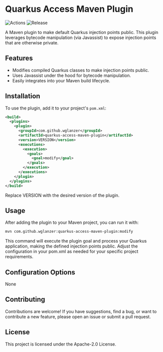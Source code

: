 # Quarkus Access Maven Plugin

![Actions](https://img.shields.io/github/actions/workflow/status/wglanzer/quarkus-access-maven-plugin/maven.yml?logo=github&cacheSeconds=0)
![Release](https://img.shields.io/github/v/release/wglanzer/quarkus-access-maven-plugin?logo=github&cacheSeconds=0)

A Maven plugin to make default Quarkus injection points public. This plugin leverages bytecode manipulation (via Javassist) to expose injection points that are otherwise private.

## Features

- Modifies compiled Quarkus classes to make injection points public.
- Uses Javassist under the hood for bytecode manipulation.
- Easily integrates into your Maven build lifecycle.

## Installation

To use the plugin, add it to your project's `pom.xml`:

```xml
<build>
  <plugins>
    <plugin>
      <groupId>com.github.wglanzer</groupId>
      <artifactId>quarkus-access-maven-plugin</artifactId>
      <version>VERSION</version>
      <executions>
        <execution>
          <goals>
            <goal>modify</goal>
          </goals>
        </execution>
      </executions>
    </plugin>
  </plugins>
</build>
```

Replace VERSION with the desired version of the plugin.

## Usage
After adding the plugin to your Maven project, you can run it with:

```bash
mvn com.github.wglanzer:quarkus-access-maven-plugin:modify
```

This command will execute the plugin goal and process your Quarkus application, making the defined injection points public. Adjust the configuration in your pom.xml as needed for your specific project requirements.

## Configuration Options

None

## Contributing
Contributions are welcome! If you have suggestions, find a bug, or want to contribute a new feature, please open an issue or submit a pull request.

## License
This project is licensed under the Apache-2.0 License.
